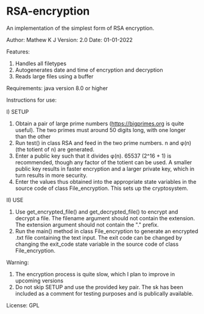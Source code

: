 # RSA-encryption
An implementation of the simplest form of RSA encryption.

Author: Mathew K J
Version: 2.0
Date: 01-01-2022

Features:
1) Handles all filetypes
2) Autogenerates date and time of encryption and decryption
3) Reads large files using a buffer

Requirements:
java version 8.0 or higher

Instructions for use:

I) SETUP
1) Obtain a pair of large prime numbers (https://bigprimes.org is quite useful). The two primes must around 50 digits long, with one longer than the other
2) Run test() in class RSA and feed in the two prime numbers. n and φ(n) (the totient of n) are generated.
3) Enter a public key such that it divides φ(n). 65537 (2^16 + 1) is recommended, though any factor of the totient can be used. A smaller public key results in faster encryption and a larger private key, which in turn results in more security.
4) Enter the values thus obtained into the appropriate state variables in the source code of class File_encryption. This sets up the cryptosystem.

II) USE
1) Use get_encrypted_file() and get_decrypted_file() to encrypt and decrypt a file. The filename argument should not contain the extension. The extension argument should not contain the "." prefix.
2) Run the main() method in class File_encryption to generate an encrypted .txt file containing the text input. The exit code can be changed by changing the exit_code state variable in the source code of class File_encryption.

Warning: 
1) The encryption process is quite slow, which I plan to improve in upcoming versions
2) Do not skip SETUP and use the provided key pair. The sk has been included as a comment for testing purposes and is publically available.

License:
GPL

